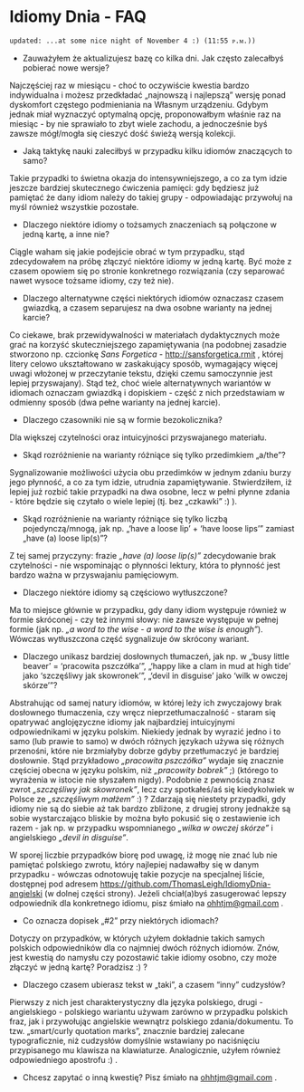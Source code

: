 Idiomy Dnia - FAQ
=======================
	updated: ...at some nice night of November 4 :) (11:55 ᴘ.ᴍ.))


* Zauważyłem że aktualizujesz bazę co kilka dni. Jak często zalecałbyś pobierać nowe wersje?

Najczęściej raz w miesiącu - choć to oczywiście kwestia bardzo indywidualna i możesz przedkładać „najnowszą i najlepszą” wersję ponad dyskomfort częstego podmieniania na Własnym urządzeniu. Gdybym jednak miał wyznaczyć optymalną opcję, proponowałbym właśnie raz na miesiąc - by nie sprawiało to zbyt wiele zachodu, a jednocześnie byś zawsze mógł/mogła się cieszyć dość świeżą wersją kolekcji.

* Jaką taktykę nauki zaleciłbyś w przypadku kilku idiomów znaczących to samo?

Takie przypadki to świetna okazja do intensywniejszego, a co za tym idzie jeszcze bardziej skutecznego ćwiczenia pamięci: gdy będziesz już pamiętać że dany idiom należy do takiej grupy - odpowiadając przywołuj na myśl również wszystkie pozostałe. 

* Dlaczego niektóre idiomy o tożsamych znaczeniach są połączone w jedną kartę, a inne nie?

Ciągle waham się jakie podejście obrać w tym przypadku, stąd zdecydowałem na próbę złączyć niektóre idiomy w jedną kartę. Być może z czasem opowiem się po stronie konkretnego rozwiązania (czy separować nawet wysoce tożsame idiomy, czy też nie).

* Dlaczego alternatywne części niektórych idiomów oznaczasz czasem gwiazdką, a czasem separujesz na dwa osobne warianty na jednej karcie?

Co ciekawe, brak przewidywalności w materiałach dydaktycznych może grać na korzyść skuteczniejszego zapamiętywania (na podobnej zasadzie stworzono np. czcionkę *Sans Forgetica* - http://sansforgetica.rmit , której litery celowo ukształtowano w zaskakujący sposób, wymagający więcej uwagi włożonej w przeczytanie tekstu, dzięki czemu samoczynnie jest lepiej przyswajany). Stąd też, choć wiele alternatywnych wariantów w idiomach oznaczam gwiazdką i dopiskiem - część z nich przedstawiam w odmienny sposób (dwa pełne warianty na jednej karcie).

* Dlaczego czasowniki nie są w formie bezokolicznika?

Dla większej czytelności oraz intuicyjności przyswajanego materiału.

* Skąd rozróżnienie na warianty różniące się tylko przedimkiem „a/the”?

Sygnalizowanie możliwości użycia obu przedimków w jednym zdaniu burzy jego płynność, a co za tym idzie, utrudnia zapamiętywanie. Stwierdziłem, iż lepiej już rozbić takie przypadki na dwa osobne, lecz w pełni płynne zdania - które będzie się czytało o wiele lepiej (tj. bez „czkawki” :) ).

* Skąd rozróżnienie na warianty różniące się tylko liczbą pojedynczą/mnogą, jak np. „‘have a loose lip’ + ‘have loose lips’” zamiast „have (a) loose lip(s)”?

Z tej samej przyczyny: frazie *„have (a) loose lip(s)”* zdecydowanie brak czytelności - nie wspominając o płynności lektury, która to płynność jest bardzo ważna w przyswajaniu pamięciowym.

* Dlaczego niektóre idiomy są częściowo wytłuszczone?

Ma to miejsce głównie w przypadku, gdy dany idiom występuje również w formie skróconej - czy też innymi słowy: nie zawsze występuje w pełnej formie (jak np. *„a word to the wise* - *a word to the wise is enough”*). Wówczas wytłuszczona część sygnalizuje ów skrócony wariant.

* Dlaczego unikasz bardziej dosłownych tłumaczeń, jak np. w „‘busy little beaver’ = ‘pracowita pszczółka’”, „‘happy like a clam in mud at high tide’ jako ‘szczęśliwy jak skowronek’”, „‘devil in disguise’ jako ‘wilk w owczej skórze’”?

Abstrahując od samej natury idiomów, w której leży ich zwyczajowy brak dosłownego tłumaczenia, czy wręcz nieprzetłumaczalność - staram się opatrywać anglojęzyczne idiomy jak najbardziej intuicyjnymi odpowiednikami w języku polskim. Niekiedy jednak by wyrazić jedno i to samo (lub prawie to samo) w dwóch różnych językach używa się różnych przenośni, które nie brzmiałyby dobrze gdyby przetłumaczyć je bardziej dosłownie. Stąd przykładowo *„pracowita pszczółka”* wydaje się znacznie częściej obecna w języku polskim, niż *„pracowity bobrek”* ;) (którego to wyrażenia w istocie nie słyszałem nigdy). Podobnie z pewnością znasz zwrot *„szczęśliwy jak skowronek”*, lecz czy spotkałeś/aś się kiedykolwiek w Polsce ze *„szczęśliwym małżem”* :) ? Zdarzają się niestety przypadki, gdy idiomy nie są do siebie aż tak bardzo zbliżone, z drugiej strony jednakże są sobie wystarczająco bliskie by można było pokusić się o zestawienie ich razem - jak np. w przypadku wspomnianego *„wilka w owczej skórze”* i angielskiego *„devil in disguise”*.

W sporej liczbie przypadków biorę pod uwagę, iż mogę nie znać lub nie pamiętać polskiego zwrotu, który najlepiej nadawałby się w danym przypadku - wówczas odnotowuję takie pozycje na specjalnej liście, dostępnej pod adresem https://github.com/ThomasLeigh/IdiomyDnia-angielski (w dolnej części strony). Jeżeli chciał(a)byś zasugerować lepszy odpowiednik dla konkretnego idiomu, pisz śmiało na ohhtjm@gmail.com .

* Co oznacza dopisek „#2” przy niektórych idiomach?

Dotyczy on przypadków, w których użyłem dokładnie takich samych polskich odpowiedników dla co najmniej dwóch różnych idiomów. Znów, jest kwestią do namysłu czy pozostawić takie idiomy osobno, czy może złączyć w jedną kartę? Poradzisz :) ?

* Dlaczego czasem ubierasz tekst w „taki”, a czasem “inny” cudzysłów?

Pierwszy z nich jest charakterystyczny dla języka polskiego, drugi - angielskiego - polskiego wariantu używam zarówno w przypadku polskich fraz, jak i przywołując angielskie wewnątrz polskiego zdania/dokumentu. To tzw. „smart/curly quotation marks”, znacznie bardziej zalecane typograficznie, niż cudzysłów domyślnie wstawiany po naciśnięciu przypisanego mu klawisza na klawiaturze. Analogicznie, użyłem również odpowiedniego apostrofu :) .

* Chcesz zapytać o inną kwestię? Pisz śmiało na ohhtjm@gmail.com .
